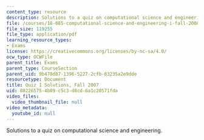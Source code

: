 ```yaml
---
content_type: resource
description: Solutions to a quiz on computational science and engineering.
file: /courses/18-085-computational-science-and-engineering-i-fall-2008/802265754b89c5c3d8cd6a1c20571fda_quiz1_sols_18085.pdf
file_size: 119255
file_type: application/pdf
learning_resource_types:
- Exams
license: https://creativecommons.org/licenses/by-nc-sa/4.0/
ocw_type: OCWFile
parent_title: Exams
parent_type: CourseSection
parent_uid: 9b478d87-1396-5227-2cfb-83235a2e9dde
resourcetype: Document
title: Quiz 1 Solutions, Fall 2007
uid: 80226575-4b89-c5c3-d8cd-6a1c20571fda
video_files:
  video_thumbnail_file: null
video_metadata:
  youtube_id: null
---
```

Solutions to a quiz on computational science and engineering.